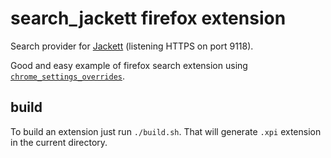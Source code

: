 # search_jackett firefox extension
Search provider for [Jackett](https://github.com/Jackett/Jackett) (listening HTTPS on port 9118).


Good and easy example of firefox search extension using [`chrome_settings_overrides`](https://developer.mozilla.org/en-US/docs/Mozilla/Add-ons/WebExtensions/manifest.json/chrome_settings_overrides).


## build

To build an extension just run `./build.sh`. That will generate `.xpi` extension in the current directory.
